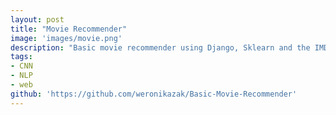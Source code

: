 ```yaml
---
layout: post
title: "Movie Recommender"
image: 'images/movie.png'
description: "Basic movie recommender using Django, Sklearn and the IMDB dataset."
tags:
- CNN
- NLP
- web
github: 'https://github.com/weronikazak/Basic-Movie-Recommender'
---
```

